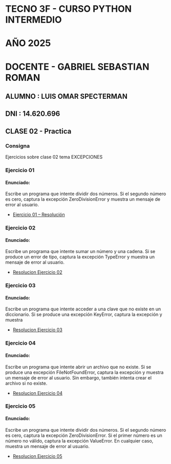 #  TECNO 3F - CURSO PYTHON INTERMEDIO
#  AÑO 2025
#  DOCENTE  -  GABRIEL SEBASTIAN ROMAN

## ALUMNO : LUIS OMAR SPECTERMAN     

## DNI :  14.620.696

## CLASE 02 - Practica

### Consigna
Ejercicios sobre clase 02 tema EXCEPCIONES 

### Ejercicio 01
####  Enunciado: 
Escribe un programa que intente dividir dos números. Si el segundo número es cero,
captura la excepción ZeroDivisionError y muestra un mensaje de error al usuario.

- [Ejercicio 01 – Resolución](Ejercicio01.py)

### Ejercicio 02
####  Enunciado:
Escribe un programa que intente sumar un número y una cadena. Si se produce un error
de tipo, captura la excepción TypeError y muestra un mensaje de error al usuario.

- [Resolucion Ejercicio 02](ejercicio02.py)

### Ejercicio 03
####  Enunciado:
Escribe un programa que intente acceder a una clave que no existe en un
diccionario. Si se produce una excepción KeyError, captura la excepción y muestra

- [Resolucion Ejercicio 03](./ejercicio03.py)

### Ejercicio 04
####  Enunciado:
Escribe un programa que intente abrir un archivo que no existe. Si se produce una excepción
FileNotFoundError, captura la excepción y muestra un mensaje de error al usuario. Sin
embargo, también intenta crear el archivo si no existe.

- [Resolucion Ejercicio 04](./ejercicio04.py)

### Ejercicio 05
####  Enunciado:
Escribe un programa que intente dividir dos números. Si el segundo número es cero,
captura la excepción ZeroDivisionError. Si el primer número es un número no válido,
captura la excepción ValueError. En cualquier caso, muestra un mensaje de error al usuario.

- [Resolucion Ejercicio 05](./ejercicio05.py)
